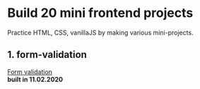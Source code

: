 # Build 20 mini frontend projects
 Practice HTML, CSS, vanillaJS by making various mini-projects.

## 1. form-validation
<a href="https://rhange.github.io/Build-20-mini-frontend-projects/1.%20form-validator/index.html">Form validation</a> <br> <strong>built in 11.02.2020</strong>